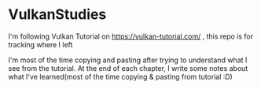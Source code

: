 # VulkanStudies
I'm following Vulkan Tutorial on https://vulkan-tutorial.com/ , this repo is for tracking where I left

I'm most of the time copying and pasting after trying to understand what I see from the tutorial.
At the end of each chapter, I write some notes about what I've learned(most of the time copying & pasting from tutorial :D)
